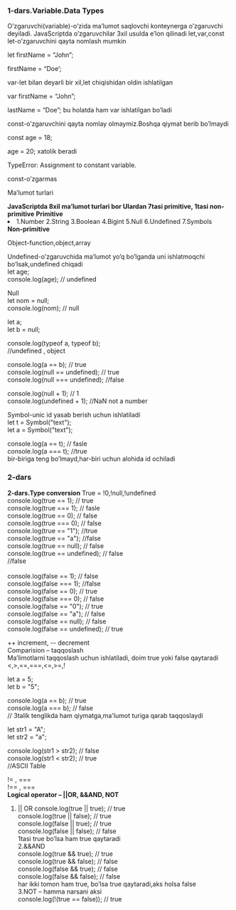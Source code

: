 <h3>1-dars.Variable.Data Types</h3>
<span>
<p>O’zgaruvchi(variable)-o’zida ma’lumot saqlovchi konteynerga o’zgaruvchi deyiladi.
JavaScriptda o’zgaruvchilar 3xil usulda e’lon qilinadi let,var,const
let-o’zgaruvchini qayta nomlash mumkin </p>

<p>let firstName = “John”;</p>
<p>firstName = “Doe’;</p>
<p>var-let bilan deyarli bir xil,let chiqishidan oldin ishlatilgan</p>
<p>var firstName = “John”;</p>
<p> lastName = “Doe”; bu holatda ham var ishlatilgan bo’ladi</p>
<p>const-o’zgaruvchini qayta nomlay olmaymiz.Boshqa qiymat berib bo’lmaydi</p>
   <p>const age = 18;</p>
         <p>age = 20;      xatolik beradi</p> 
<p>TypeError: Assignment to constant variable.</p>
<p>const-o’zgarmas</p>
<p>Ma’lumot turlari</p>
<b>JavaScriptda 8xil ma’lumot turlari bor
Ulardan 7tasi primitive, 1tasi non-primitive</b>
<b>Primitive </b>
<li>
1.Number 
2.String
3.Boolean
4.Bigint 
5.Null
6.Undefined
7.Symbols</li>  
<b>Non-primitive</b>
<p>Object-function,object,array</p>

Undefined-o’zgaruvchida ma’lumot yo’q bo’lganda uni ishlatmoqchi bo’lsak,undefined chiqadi<br>
let age;<br>
console.log(age); // undefined <br>

Null<br>
let nom = null;<br>
console.log(nom); // null<br>

let a;<br>
let b = null;<br>

console.log(typeof a, typeof b);<br>
//undefined , object<br>

console.log(a == b); // true<br>
console.log(null == undefined); // true<br>
console.log(null === undefined); //false<br>

console.log(null + 1); // 1<br>
console.log(undefined + 1); //NaN not a number<br>

Symbol-unic id yasab berish uchun ishlatiladi<br>
let t = Symbol("text");<br>
let a = Symbol("text");<br>

console.log(a == t); // fasle<br>
console.log(a === t); //true<br>
bir-biriga teng bo’lmayd,har-biri uchun alohida id ochiladi<br>

 </span>

 <h3>2-dars</h3>
 <div>
 <b>2-dars.Type conversion</b>
True = !0,!null,!undefined<br>
console.log(true == 1); // true<br>
console.log(true === 1); // fasle<br>
console.log(true == 0); // false<br>
console.log(true === 0); // false<br>
console.log(true == "1"); //true<br>
console.log(true == "a"); //false<br>
console.log(true == null); // false<br>
console.log(true == undefined); // false<br>
//false<br><br>
console.log(false == 1); // false<br>
console.log(false === 1); //false<br>
console.log(false == 0); // true<br>
console.log(false === 0); // false<br>
console.log(false == "0"); // true<br>
console.log(false == "a"); // false<br>
console.log(false == null); // false<br>
console.log(false == undefined); // true<br>

++ increment, -- decrement<br>
Comparision – taqqoslash<br>
Ma’limotlarni taqqoslash uchun ishlatiladi, doim true yoki false qaytaradi<br>
<,>,==,===,<=,>=,!<br>

let a = 5;<br>
let b = "5";<br>

console.log(a == b); // true<br>
console.log(a === b); // false<br>
// 3talik tenglikda ham qiymatga,ma'lumot turiga qarab taqqoslaydi<br>

let str1 = "A";<br>
let str2 = "a";<br>

console.log(str1 > str2); // false<br>
console.log(str1 < str2); // true<br>
//ASCII Table<br>

!= , === <br>
!== , ===<br>
<b>Logical operator – ||OR, &&AND, NOT</b><br>

1. || OR
   console.log(true || true); // true<br>
   console.log(true || false); // true<br>
   console.log(false || true); // true<br>
   console.log(false || false); // false<br>
   1tasi true bo’lsa ham true qaytaradi<br>
   2.&&AND<br>
   console.log(true && true); // true<br>
   console.log(true && false); // false<br>
   console.log(false && true); // false<br>
   console.log(false && false); // false<br>
   har ikki tomon ham true, bo’lsa true qaytaradi,aks holsa false<br>
   3.NOT – hamma narsani aksi<br>
   console.log(!(true == false)); // true<br>

 </div>
